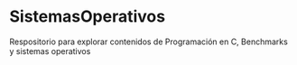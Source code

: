 # SistemasOperativos
Respositorio para explorar contenidos de Programación en C, Benchmarks y sistemas operativos
